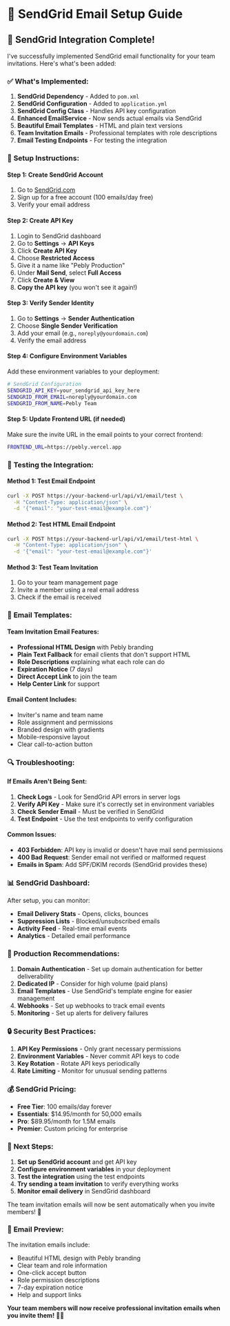 # 📧 SendGrid Email Setup Guide

## 🚀 SendGrid Integration Complete!

I've successfully implemented SendGrid email functionality for your team invitations. Here's what's been added:

### ✅ **What's Implemented:**

1. **SendGrid Dependency** - Added to `pom.xml`
2. **SendGrid Configuration** - Added to `application.yml`
3. **SendGrid Config Class** - Handles API key configuration
4. **Enhanced EmailService** - Now sends actual emails via SendGrid
5. **Beautiful Email Templates** - HTML and plain text versions
6. **Team Invitation Emails** - Professional templates with role descriptions
7. **Email Testing Endpoints** - For testing the integration

### 🔧 **Setup Instructions:**

#### Step 1: Create SendGrid Account
1. Go to [SendGrid.com](https://sendgrid.com)
2. Sign up for a free account (100 emails/day free)
3. Verify your email address

#### Step 2: Create API Key
1. Login to SendGrid dashboard
2. Go to **Settings** → **API Keys**
3. Click **Create API Key**
4. Choose **Restricted Access**
5. Give it a name like "Pebly Production"
6. Under **Mail Send**, select **Full Access**
7. Click **Create & View**
8. **Copy the API key** (you won't see it again!)

#### Step 3: Verify Sender Identity
1. Go to **Settings** → **Sender Authentication**
2. Choose **Single Sender Verification**
3. Add your email (e.g., `noreply@yourdomain.com`)
4. Verify the email address

#### Step 4: Configure Environment Variables

Add these environment variables to your deployment:

```bash
# SendGrid Configuration
SENDGRID_API_KEY=your_sendgrid_api_key_here
SENDGRID_FROM_EMAIL=noreply@yourdomain.com
SENDGRID_FROM_NAME=Pebly Team
```

#### Step 5: Update Frontend URL (if needed)
Make sure the invite URL in the email points to your correct frontend:
```bash
FRONTEND_URL=https://pebly.vercel.app
```

### 🧪 **Testing the Integration:**

#### Method 1: Test Email Endpoint
```bash
curl -X POST https://your-backend-url/api/v1/email/test \
  -H "Content-Type: application/json" \
  -d '{"email": "your-test-email@example.com"}'
```

#### Method 2: Test HTML Email Endpoint
```bash
curl -X POST https://your-backend-url/api/v1/email/test-html \
  -H "Content-Type: application/json" \
  -d '{"email": "your-test-email@example.com"}'
```

#### Method 3: Test Team Invitation
1. Go to your team management page
2. Invite a member using a real email address
3. Check if the email is received

### 📧 **Email Templates:**

#### Team Invitation Email Features:
- **Professional HTML Design** with Pebly branding
- **Plain Text Fallback** for email clients that don't support HTML
- **Role Descriptions** explaining what each role can do
- **Expiration Notice** (7 days)
- **Direct Accept Link** to join the team
- **Help Center Link** for support

#### Email Content Includes:
- Inviter's name and team name
- Role assignment and permissions
- Branded design with gradients
- Mobile-responsive layout
- Clear call-to-action button

### 🔍 **Troubleshooting:**

#### If Emails Aren't Being Sent:
1. **Check Logs** - Look for SendGrid API errors in server logs
2. **Verify API Key** - Make sure it's correctly set in environment variables
3. **Check Sender Email** - Must be verified in SendGrid
4. **Test Endpoint** - Use the test endpoints to verify configuration

#### Common Issues:
- **403 Forbidden**: API key is invalid or doesn't have mail send permissions
- **400 Bad Request**: Sender email not verified or malformed request
- **Emails in Spam**: Add SPF/DKIM records (SendGrid provides these)

### 📊 **SendGrid Dashboard:**

After setup, you can monitor:
- **Email Delivery Stats** - Opens, clicks, bounces
- **Suppression Lists** - Blocked/unsubscribed emails
- **Activity Feed** - Real-time email events
- **Analytics** - Detailed email performance

### 🎯 **Production Recommendations:**

1. **Domain Authentication** - Set up domain authentication for better deliverability
2. **Dedicated IP** - Consider for high volume (paid plans)
3. **Email Templates** - Use SendGrid's template engine for easier management
4. **Webhooks** - Set up webhooks to track email events
5. **Monitoring** - Set up alerts for delivery failures

### 🔒 **Security Best Practices:**

1. **API Key Permissions** - Only grant necessary permissions
2. **Environment Variables** - Never commit API keys to code
3. **Key Rotation** - Rotate API keys periodically
4. **Rate Limiting** - Monitor for unusual sending patterns

### 💰 **SendGrid Pricing:**

- **Free Tier**: 100 emails/day forever
- **Essentials**: $14.95/month for 50,000 emails
- **Pro**: $89.95/month for 1.5M emails
- **Premier**: Custom pricing for enterprise

### 🚀 **Next Steps:**

1. **Set up SendGrid account** and get API key
2. **Configure environment variables** in your deployment
3. **Test the integration** using the test endpoints
4. **Try sending a team invitation** to verify everything works
5. **Monitor email delivery** in SendGrid dashboard

The team invitation emails will now be sent automatically when you invite members! 🎉

### 📝 **Email Preview:**

The invitation emails include:
- Beautiful HTML design with Pebly branding
- Clear team and role information
- One-click accept button
- Role permission descriptions
- 7-day expiration notice
- Help and support links

**Your team members will now receive professional invitation emails when you invite them!** 📧✨